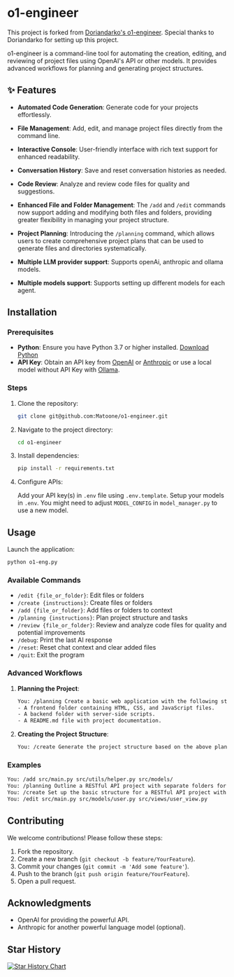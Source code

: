 
# o1-engineer
This project is forked from [Doriandarko's o1-engineer](https://github.com/Doriandarko/o1-engineer). Special thanks to Doriandarko for setting up this project.

o1-engineer is a command-line tool for automating the creation, editing, and reviewing of project files using OpenAI's API or other models. It provides advanced workflows for planning and generating project structures.

## ✨ Features

- **Automated Code Generation**: Generate code for your projects effortlessly.

- **File Management**: Add, edit, and manage project files directly from the command line.

- **Interactive Console**: User-friendly interface with rich text support for enhanced readability.

- **Conversation History**: Save and reset conversation histories as needed.

- **Code Review**: Analyze and review code files for quality and suggestions.

- **Enhanced File and Folder Management**: The `/add` and `/edit` commands now support adding and modifying both files and folders, providing greater flexibility in managing your project structure.

- **Project Planning**: Introducing the `/planning` command, which allows users to create comprehensive project plans that can be used to generate files and directories systematically.

- **Multiple LLM provider support**: Supports openAi, anthropic and ollama models.

- **Multiple models support**: Supports setting up different models for each agent.

## Installation

### Prerequisites

- **Python**: Ensure you have Python 3.7 or higher installed. [Download Python](https://www.python.org/downloads/)
- **API Key**: Obtain an API key from [OpenAI](https://platform.openai.com/) or [Anthropic](https://www.anthropic.com/api) or use a local model without API Key with [Ollama](https://ollama.com/).

### Steps

1. Clone the repository:

    ```bash
    git clone git@github.com:Matoone/o1-engineer.git
    ```

2. Navigate to the project directory:

    ```bash
    cd o1-engineer
    ```

3. Install dependencies:

    ```bash
    pip install -r requirements.txt
    ```

4. Configure APIs:

    Add your API key(s) in `.env` file using `.env.template`.
    Setup your models in `.env`.
    You might need to adjust `MODEL_CONFIG` in `model_manager.py` to use a new model.

## Usage

Launch the application:

```bash
python o1-eng.py
```

### Available Commands

- `/edit {file_or_folder}`: Edit files or folders
- `/create {instructions}`: Create files or folders
- `/add {file_or_folder}`: Add files or folders to context
- `/planning {instructions}`: Plan project structure and tasks
- `/review {file_or_folder}`: Review and analyze code files for quality and potential improvements
- `/debug`: Print the last AI response
- `/reset`: Reset chat context and clear added files
- `/quit`: Exit the program

### Advanced Workflows

1. **Planning the Project**:

    ```bash
    You: /planning Create a basic web application with the following structure:
    - A frontend folder containing HTML, CSS, and JavaScript files.
    - A backend folder with server-side scripts.
    - A README.md file with project documentation.
    ```

2. **Creating the Project Structure**:

    ```bash
    You: /create Generate the project structure based on the above plan.
    ```

### Examples

```bash
You: /add src/main.py src/utils/helper.py src/models/
You: /planning Outline a RESTful API project with separate folders for models, views, and controllers.
You: /create Set up the basic structure for a RESTful API project with models, views, and controllers folders, including initial files, in folder ./my-folder.
You: /edit src/main.py src/models/user.py src/views/user_view.py
```

## Contributing

We welcome contributions! Please follow these steps:

1. Fork the repository.
2. Create a new branch (`git checkout -b feature/YourFeature`).
3. Commit your changes (`git commit -m 'Add some feature'`).
4. Push to the branch (`git push origin feature/YourFeature`).
5. Open a pull request.

## Acknowledgments

- OpenAI for providing the powerful API.
- Anthropic for another powerful language model (optional).

## Star History

[![Star History Chart](https://api.star-history.com/svg?repos=Doriandarko/o1-engineer&type=Date)](https://star-history.com/#Doriandarko/o1-engineer&Date)

